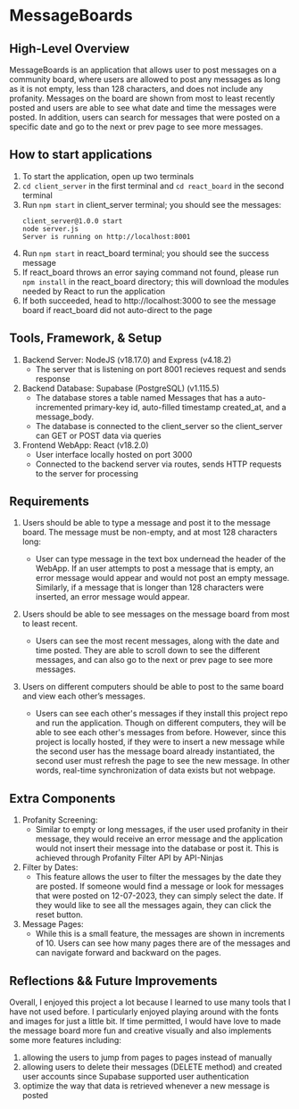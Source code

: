 # MessageBoards

## High-Level Overview
MessageBoards is an application that allows user to post messages on a community board, where users are allowed to post any messages as long as it is not empty, less than 128 characters, and does not include any profanity. Messages on the board are shown from most to least recently posted and users are able to see what date and time the messages were posted. In addition, users can search for messages that were posted on a specific date and go to the next or prev page to see more messages. 

## How to start applications
1. To start the application, open up two terminals
2. ```cd client_server``` in the first terminal and ```cd react_board``` in the second terminal
2. Run ```npm start``` in client_server terminal; you should see the messages: 
    ```
    client_server@1.0.0 start
    node server.js
    Server is running on http://localhost:8001
    ```
3. Run ```npm start``` in react_board terminal;  you should see the success message
4. If react_board throws an error saying command not found, please run ```npm install``` in the react_board directory; this will download the modules needed by React to run the application
5. If both succeeded, head to http://localhost:3000 to see the message board if react_board did not auto-direct to the page

## Tools, Framework, & Setup
1. Backend Server: NodeJS (v18.17.0) and Express (v4.18.2)
    - The server that is listening on port 8001 recieves request and sends response
2. Backend Database: Supabase (PostgreSQL) (v1.115.5)
    - The database stores a table named Messages that has a auto-incremented primary-key id, auto-filled timestamp created_at, and a message_body. 
    - The database is connected to the client_server so the client_server can GET or POST data via queries
3. Frontend WebApp: React (v18.2.0)
    - User interface locally hosted on port 3000
    - Connected to the backend server via routes, sends HTTP requests to the server for processing

## Requirements
1. Users should be able to type a message and post it to the message board. The message must be non-empty, and at most 128 characters long:
    - User can type message in the text box undernead the header of the WebApp. If an user attempts to post a message that is empty, an error message would appear and would not post an empty message. Similarly, if a message that is longer than 128 characters were inserted, an error message would appear. 

2. Users should be able to see messages on the message board from most to least recent.
    - Users can see the most recent messages, along with the date and time posted. They are able to scroll down to see the different messages, and can also go to the next or prev page to see more messages.

3. Users on different computers should be able to post to the same board and view each other’s messages.
    - Users can see each other's messages if they install this project repo and run the application. Though on different computers, they will be able to see each other's messages from before. However, since this project is locally hosted, if they were to insert a new message while the second user has the message board already instantiated, the second user must refresh the page to see the new message. In other words, real-time synchronization of data exists but not webpage. 

## Extra Components
1. Profanity Screening:
    - Similar to empty or long messages, if the user used profanity in their message, they would receive an error message and the application would not insert their message into the database or post it. This is achieved through Profanity Filter API by API-Ninjas
2. Filter by Dates:
    - This feature allows the user to filter the messages by the date they are posted. If someone would find a message or look for messages that were posted on 12-07-2023, they can simply select the date. If they would like to see all the messages again, they can click the reset button.
3. Message Pages:
    - While this is a small feature, the messages are shown in increments of 10. Users can see how many pages there are of the messages and can navigate forward and backward on the pages. 

## Reflections && Future Improvements
Overall, I enjoyed this project a lot because I learned to use many tools that I have not used before. I particularly enjoyed playing around with the fonts and images for just a little bit. If time permitted, I would have love to made the message board more fun and creative visually and also implements some more features including: 

1. allowing the users to jump from pages to pages instead of manually 
2. allowing users to delete their messages (DELETE method) and created user accounts since Supabase supported user authentication
3. optimize the way that data is retrieved whenever a new message is posted 

